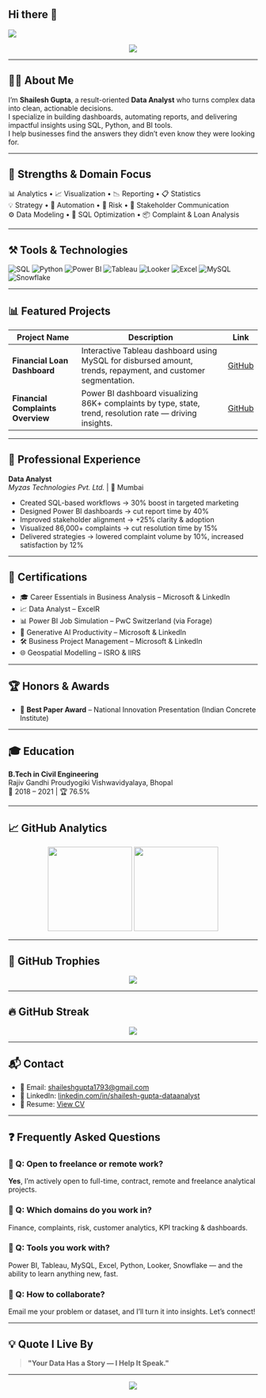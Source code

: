 ## Hi there 👋

<!-- 🟦 Animated Banner -->
<img src="https://capsule-render.vercel.app/api?type=waving&color=0E76A8&height=200&section=header&text=Shailesh%20Gupta&fontSize=40&fontColor=ffffff&animation=fadeIn" />

<p align="center">
  <img src="https://readme-typing-svg.demolab.com?font=Fira+Code&pause=1000&color=00C2CB&center=true&vCenter=true&width=800&lines=Data+Analyst+%7C+Power+BI+Developer+%7C+Tableau+Specialist;Your+Data+Has+a+Story+—+I+Help+It+Speak." />
</p>

---

## 🙋‍♂️ About Me

I’m **Shailesh Gupta**, a result-oriented **Data Analyst** who turns complex data into clean, actionable decisions.  
I specialize in building dashboards, automating reports, and delivering impactful insights using SQL, Python, and BI tools.  
I help businesses find the answers they didn’t even know they were looking for.

---

## 🧠 Strengths & Domain Focus

📊 Analytics • 📈 Visualization • 📉 Reporting • 📋 Statistics  
💡 Strategy • 🔁 Automation • 🧩 Risk • 👥 Stakeholder Communication  
⚙️ Data Modeling • 🧮 SQL Optimization • 📦 Complaint & Loan Analysis  

---

## ⚒️ Tools & Technologies

![SQL](https://img.shields.io/badge/-SQL-333333?style=flat&logo=postgresql)
![Python](https://img.shields.io/badge/-Python-333333?style=flat&logo=python)
![Power BI](https://img.shields.io/badge/-Power%20BI-F2C811?style=flat&logo=powerbi&logoColor=black)
![Tableau](https://img.shields.io/badge/-Tableau-333333?style=flat&logo=tableau)
![Looker](https://img.shields.io/badge/-Looker-333333?style=flat&logo=looker)
![Excel](https://img.shields.io/badge/-Excel-217346?style=flat&logo=microsoftexcel)
![MySQL](https://img.shields.io/badge/-MySQL-333333?style=flat&logo=mysql)
![Snowflake](https://img.shields.io/badge/-Snowflake-56B9EB?style=flat&logo=snowflake)

---

## 📊 Featured Projects

| Project Name | Description | Link |
|--------------|-------------|------|
| **Financial Loan Dashboard** | Interactive Tableau dashboard using MySQL for disbursed amount, trends, repayment, and customer segmentation. | [GitHub](https://github.com/Shailesh098/Data_Analysis_Projects) |
| **Financial Complaints Overview** | Power BI dashboard visualizing 86K+ complaints by type, state, trend, resolution rate — driving insights. | [GitHub](https://github.com/Shailesh098/Data_Analysis_Projects) |

---

## 💼 Professional Experience

**Data Analyst**  
*Myzas Technologies Pvt. Ltd.* | 📍 Mumbai  

- Created SQL-based workflows → 30% boost in targeted marketing  
- Designed Power BI dashboards → cut report time by 40%  
- Improved stakeholder alignment → +25% clarity & adoption  
- Visualized 86,000+ complaints → cut resolution time by 15%  
- Delivered strategies → lowered complaint volume by 10%, increased satisfaction by 12%  

---

## 📜 Certifications

- 🎓 Career Essentials in Business Analysis – Microsoft & LinkedIn  
- 📈 Data Analyst – ExcelR  
- 📊 Power BI Job Simulation – PwC Switzerland (via Forage)  
- 🤖 Generative AI Productivity – Microsoft & LinkedIn  
- 🛠 Business Project Management – Microsoft & LinkedIn  
- 🌐 Geospatial Modelling – ISRO & IIRS  

---

## 🏆 Honors & Awards

- 🥇 **Best Paper Award** – National Innovation Presentation (Indian Concrete Institute)

---

## 🎓 Education

**B.Tech in Civil Engineering**  
Rajiv Gandhi Proudyogiki Vishwavidyalaya, Bhopal  
📆 2018 – 2021 | 🏆 76.5%

---

## 📈 GitHub Analytics

<p align="center">
  <img src="https://github-readme-stats.vercel.app/api?username=Shailesh098&show_icons=true&theme=radical" height="170" />
  <img src="https://github-readme-stats.vercel.app/api/top-langs/?username=Shailesh098&layout=compact&theme=radical" height="170" />
</p>

---

## 🏅 GitHub Trophies

<p align="center">
  <img src="https://github-profile-trophy.vercel.app/?username=Shailesh098&theme=algolia&no-frame=true&row=1&margin-w=10" />
</p>

---

## 🔥 GitHub Streak

<p align="center">
  <img src="https://streak-stats.demolab.com/?user=Shailesh098&theme=dark&hide_border=true" />
</p>

---

## 📬 Contact

- 📧 Email: [shaileshgupta1793@gmail.com](mailto:shaileshgupta1793@gmail.com)  
- 🔗 LinkedIn: [linkedin.com/in/shailesh-gupta-dataanalyst](https://linkedin.com/in/shailesh-gupta-dataanalyst)  
- 📄 Resume: [View CV](https://drive.google.com/file/d/1lh342tRoi6yZBz3TIJBkRFX5aHNnx0Ps/view?usp=sharing)

---

## ❓ Frequently Asked Questions

### 🔹 Q: Open to freelance or remote work?
**Yes**, I’m actively open to full-time, contract, remote and freelance analytical projects.

### 🔹 Q: Which domains do you work in?
Finance, complaints, risk, customer analytics, KPI tracking & dashboards.

### 🔹 Q: Tools you work with?
Power BI, Tableau, MySQL, Excel, Python, Looker, Snowflake — and the ability to learn anything new, fast.

### 🔹 Q: How to collaborate?
Email me your problem or dataset, and I’ll turn it into insights. Let’s connect!

---

## 💡 Quote I Live By

> **"Your Data Has a Story — I Help It Speak."**

---

<p align="center">
  <img src="https://komarev.com/ghpvc/?username=Shailesh098&label=Profile%20Views&color=0e75b6&style=flat" />
</p>

